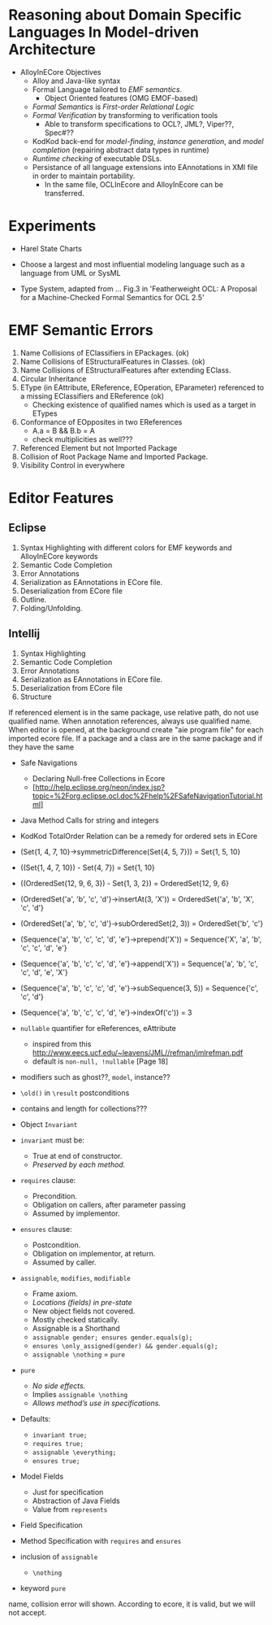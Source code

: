  Reasoning about Domain Specific Languages In Model-driven Architecture
 ======================================================================
 *  AlloyInECore Objectives
    * Alloy and Java-like syntax
    * Formal Language tailored to _EMF semantics_.
        * Object Oriented features (OMG EMOF-based)
    * _Formal Semantics_ is _First-order Relational Logic_
    * _Formal Verification_ by transforming to verification tools
        *  Able to transform specifications to OCL?, JML?, Viper??, Spec#??
    * KodKod back-end for _model-finding_, _instance generation_, and _model completion_ (repairing abstract data types in runtime)
    * _Runtime checking_ of executable DSLs.
    * Persistance of all language extensions into EAnnotations in XMI file in order to maintain portability.
        * In the same file, OCLInEcore and AlloyInEcore can be transferred.

 Experiments
 ===========
 * Harel State Charts
 * Choose a largest and most influential modeling language such as a language from UML or SysML
 
 
 * Type System, adapted from ... Fig.3 in 'Featherweight OCL: A Proposal for a Machine-Checked Formal Semantics for OCL 2.5'
 
 EMF Semantic Errors
 ===================
 1. Name Collisions of EClassifiers in EPackages. (ok)
 2. Name Collisions of EStructuralFeatures in Classes. (ok)
 3. Name Collisions of EStructuralFeatures after extending EClass.
 4. Circular Inheritance
 5. EType (in EAttribute, EReference, EOperation, EParameter) referenced to a missing EClassifiers and EReference (ok)
    * Checking existence of qualified names which is used as a target in ETypes
 6. Conformance of EOpposites in two EReferences
    * A.a = B  &&  B.b = A
    * check multiplicities as well???
 7. Referenced Element but not Imported Package
 8. Collision of Root Package Name and Imported Package.
 9. Visibility Control in everywhere
 
 Editor Features
 ===============
 
 Eclipse
 -------
 1. Syntax Highlighting with different colors for EMF keywords and AlloyInECore keywords
 2. Semantic Code Completion
 3. Error Annotations
 4. Serialization as EAnnotations in ECore file.
 5. Deserialization from ECore file
 6. Outline.
 7. Folding/Unfolding.
 
 Intellij
 --------
 1. Syntax Highlighting
 2. Semantic Code Completion
 3. Error Annotations
 4. Serialization as EAnnotations in ECore file.
 5. Deserialization from ECore file
 6. Structure
 
 If referenced element is in the same package, use relative path, do not use qualified name.
 When annotation references, always use qualified name.
 When editor is opened, at the background create "aie program file" for each imported ecore file.
 If a package and a class are in the same package and if they have the same

 * Safe Navigations
 	* Declaring Null-free Collections in Ecore
    * [http://help.eclipse.org/neon/index.jsp?topic=%2Forg.eclipse.ocl.doc%2Fhelp%2FSafeNavigationTutorial.html]
 * Java Method Calls for string and integers
 * KodKod TotalOrder Relation can be a remedy for ordered sets in ECore
 
 
 * (Set{1, 4, 7, 10}->symmetricDifference(Set{4, 5, 7})) = Set{1, 5, 10}
 * ((Set{1, 4, 7, 10}) - Set{4, 7}) = Set{1, 10}
 
 * ((OrderedSet{12, 9, 6, 3}) - Set{1, 3, 2}) = OrderedSet{12, 9, 6}
 * (OrderedSet{'a', 'b', 'c', 'd'}->insertAt(3, 'X')) = OrderedSet{'a', 'b', 'X', 'c', 'd'}
 * (OrderedSet{'a', 'b', 'c', 'd'}->subOrderedSet(2, 3)) = OrderedSet{'b', 'c'}
 
 * (Sequence{'a', 'b', 'c', 'c', 'd', 'e'}->prepend('X')) = Sequence{'X', 'a', 'b', 'c', 'c', 'd', 'e'}
 * (Sequence{'a', 'b', 'c', 'c', 'd', 'e'}->append('X')) = Sequence{'a', 'b', 'c', 'c', 'd', 'e', 'X'}
 * (Sequence{'a', 'b', 'c', 'c', 'd', 'e'}->subSequence(3, 5)) = Sequence{'c', 'c', 'd'}
 * (Sequence{'a', 'b', 'c', 'c', 'd', 'e'}->indexOf('c')) = 3

 * `nullable` quantifier for eReferences, eAttribute 
    * inspired from this http://www.eecs.ucf.edu/~leavens/JML//refman/jmlrefman.pdf
    * default is `non-null, !nullable` [Page 18]
 * modifiers such as ghost??, `model`, instance??
 * `\old()` in  `\result` postconditions
 * contains and length for collections???
 * Object `Invariant`
 * `invariant` must be:
    * True at end of constructor.
    * _Preserved by each method._
 * `requires` clause:
    * Precondition.
    * Obligation on callers, after parameter passing
    * Assumed by implementor.
 * `ensures` clause:
    * Postcondition.
    * Obligation on implementor, at return.
    * Assumed by caller.
 * `assignable`, `modifies`, `modifiable`
    * Frame axiom.
    * _Locations (fields) in pre-state_
    * New object fields not covered.
    * Mostly checked statically.
    * Assignable is a Shorthand
    * `assignable gender; ensures gender.equals(g);`
    * `ensures \only_assigned(gender) && gender.equals(g);`
    * `assignable \nothing` = `pure`
 * `pure`
    * _No side effects._
    * Implies `assignable \nothing`
    * _Allows method’s use in specifications._
 * Defaults:
    * `invariant true;`
    * `requires true;`
    * `assignable \everything;`
    * `ensures true;`
 * Model Fields
    * Just for specification
    * Abstraction of Java Fields
    * Value from `represents`
    
    

 * Field Specification
 * Method Specification with `requires` and `ensures`
 * inclusion of `assignable`
    * `\nothing`
    
 * keyword `pure`
 
 name, collision error will shown. 
 According to ecore, it is valid, but we will not accept.
